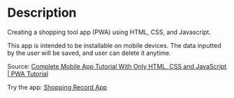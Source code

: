# Description

Creating a shopping tool app (PWA) using HTML, CSS, and Javascript.

This app is intended to be installable on mobile devices.
The data inputted by the user will be saved, and user can delete it anytime.

Source: [Complete Mobile App Tutorial With Only HTML, CSS and JavaScript | PWA Tutorial](https://www.youtube.com/watch?v=c6aGVrjE974)

Try the app: [Shopping Record App](https://vickertan.github.io/shoppingapp-pwa/) 
